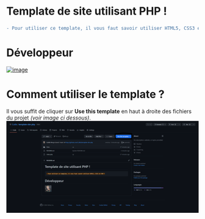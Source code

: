 # Template de site utilisant **PHP** !

```diff
- Pour utiliser ce template, il vous faut savoir utiliser HTML5, CSS3 et PHP !
```

# Développeur
<a href="https://cutox.alwaysdata.net/" target="_blank">![image](https://user-images.githubusercontent.com/71967731/205715825-59df8755-339f-4e66-a7ac-6254f2824e2d.png)</a>

# Comment utiliser le template ?
Il vous suffit de cliquer sur **Use this template** en haut à droite des fichiers du projet *(voir image ci dessous)*.
![image][def]

[def]: ./image.PNG